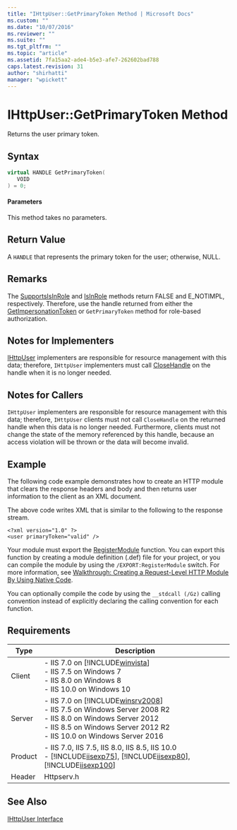 ```yaml
---
title: "IHttpUser::GetPrimaryToken Method | Microsoft Docs"
ms.custom: ""
ms.date: "10/07/2016"
ms.reviewer: ""
ms.suite: ""
ms.tgt_pltfrm: ""
ms.topic: "article"
ms.assetid: 7fa15aa2-ade4-b5e3-afe7-262602bad788
caps.latest.revision: 31
author: "shirhatti"
manager: "wpickett"
---
```

# IHttpUser::GetPrimaryToken Method
Returns the user primary token.  
  
## Syntax  
  
```cpp  
virtual HANDLE GetPrimaryToken(  
   VOID  
) = 0;  
```  
  
#### Parameters  
 This method takes no parameters.  
  
## Return Value  
 A `HANDLE` that represents the primary token for the user; otherwise, NULL.  
  
## Remarks  
 The [SupportsIsInRole](../../web-development-reference\webdev-native-api-reference/ihttpuser-supportsisinrole-method.md) and [IsInRole](../../web-development-reference\webdev-native-api-reference/ihttpuser-isinrole-method.md) methods return FALSE and E_NOTIMPL, respectively. Therefore, use the handle returned from either the [GetImpersonationToken](../../web-development-reference\webdev-native-api-reference/ihttpuser-getimpersonationtoken-method.md) or `GetPrimaryToken` method for role-based authorization.  
  
## Notes for Implementers  
 [IHttpUser](../../web-development-reference\webdev-native-api-reference/ihttpuser-interface.md) implementers are responsible for resource management with this data; therefore, `IHttpUser` implementers must call [CloseHandle](http://go.microsoft.com/fwlink/?LinkId=60019) on the handle when it is no longer needed.  
  
## Notes for Callers  
 `IHttpUser` implementers are responsible for resource management with this data; therefore, `IHttpUser` clients must not call `CloseHandle` on the returned handle when this data is no longer needed. Furthermore, clients must not change the state of the memory referenced by this handle, because an access violation will be thrown or the data will become invalid.  
  
## Example  
 The following code example demonstrates how to create an HTTP module that clears the response headers and body and then returns user information to the client as an XML document.  
  
<!-- TODO: review snippet reference  [!CODE [IHttpUser#5](IHttpUser#5)]  -->  
  
 The above code writes XML that is similar to the following to the response stream.  
  
```  
<?xml version="1.0" ?>  
<user primaryToken="valid" />  
```  
  
 Your module must export the [RegisterModule](../../web-development-reference\webdev-native-api-reference/pfn-registermodule-function.md) function. You can export this function by creating a module definition (.def) file for your project, or you can compile the module by using the `/EXPORT:RegisterModule` switch. For more information, see [Walkthrough: Creating a Request-Level HTTP Module By Using Native Code](../../web-development-reference\native-code-development-overview\walkthrough-creating-a-request-level-http-module-by-using-native-code.md).  
  
 You can optionally compile the code by using the `__stdcall (/Gz)` calling convention instead of explicitly declaring the calling convention for each function.  
  
## Requirements  
  
|Type|Description|  
|----------|-----------------|  
|Client|-   IIS 7.0 on [!INCLUDE[winvista](../../wmi-provider/includes/winvista-md.md)]<br />-   IIS 7.5 on Windows 7<br />-   IIS 8.0 on Windows 8<br />-   IIS 10.0 on Windows 10|  
|Server|-   IIS 7.0 on [!INCLUDE[winsrv2008](../../wmi-provider/includes/winsrv2008-md.md)]<br />-   IIS 7.5 on Windows Server 2008 R2<br />-   IIS 8.0 on Windows Server 2012<br />-   IIS 8.5 on Windows Server 2012 R2<br />-   IIS 10.0 on Windows Server 2016|  
|Product|-   IIS 7.0, IIS 7.5, IIS 8.0, IIS 8.5, IIS 10.0<br />-   [!INCLUDE[iisexp75](../../web-development-reference/native-code-api-reference/includes/iisexp75-md.md)], [!INCLUDE[iisexp80](../../web-development-reference/native-code-api-reference/includes/iisexp80-md.md)], [!INCLUDE[iisexp100](../../web-development-reference/native-code-api-reference/includes/iisexp100-md.md)]|  
|Header|Httpserv.h|  
  
## See Also  
 [IHttpUser Interface](../../web-development-reference\webdev-native-api-reference/ihttpuser-interface.md)
